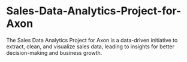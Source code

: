 # Sales-Data-Analytics-Project-for-Axon
The Sales Data Analytics Project for Axon is a data-driven initiative to extract, clean, and visualize sales data,
leading to insights for better decision-making and business growth.
